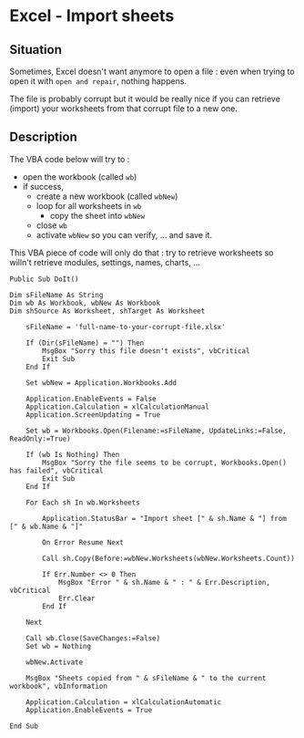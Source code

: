 # Excel - Import sheets

## Situation

Sometimes, Excel doesn't want anymore to open a file : even when trying to open it with `open and repair`, nothing happens.

The file is probably corrupt but it would be really nice if you can retrieve (import) your worksheets from that corrupt file to a new one.

## Description

The VBA code below will try to :

* open the workbook (called `wb`)
* if success,
	* create a new workbook (called `wbNew`)
	* loop for all worksheets in `wb`
		* copy the sheet into `wbNew`
	* close `wb`
	* activate `wbNew` so you can verify, ... and save it.

This VBA piece of code will only do that : try to retrieve worksheets so willn't retrieve modules, settings, names, charts, ...

```vbnet
Public Sub DoIt()

Dim sFileName As String
Dim wb As Workbook, wbNew As Workbook
Dim shSource As Worksheet, shTarget As Worksheet

	sFileName = 'full-name-to-your-corrupt-file.xlsx'

	If (Dir(sFileName) = "") Then
		MsgBox "Sorry this file doesn't exists", vbCritical
		Exit Sub
	End If

	Set wbNew = Application.Workbooks.Add

	Application.EnableEvents = False
	Application.Calculation = xlCalculationManual
	Application.ScreenUpdating = True

	Set wb = Workbooks.Open(Filename:=sFileName, UpdateLinks:=False, ReadOnly:=True)

	If (wb Is Nothing) Then
		MsgBox "Sorry the file seems to be corrupt, Workbooks.Open() has failed", vbCritical
		Exit Sub
	End If

	For Each sh In wb.Worksheets

		Application.StatusBar = "Import sheet [" & sh.Name & "] from [" & wb.Name & "]"

		On Error Resume Next

		Call sh.Copy(Before:=wbNew.Worksheets(wbNew.Worksheets.Count))

		If Err.Number <> 0 Then
			MsgBox "Error " & sh.Name & " : " & Err.Description, vbCritical
			Err.Clear
		End If

	Next

	Call wb.Close(SaveChanges:=False)
	Set wb = Nothing

	wbNew.Activate

	MsgBox "Sheets copied from " & sFileName & " to the current workbook", vbInformation

	Application.Calculation = xlCalculationAutomatic
	Application.EnableEvents = True

End Sub
```